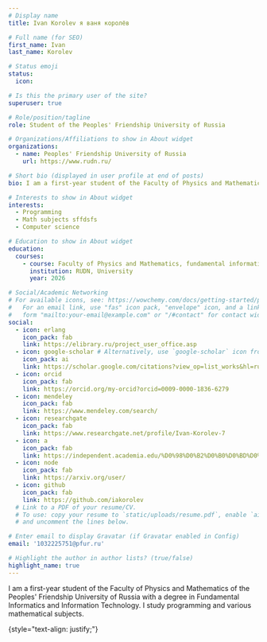 ```yaml
---
# Display name
title: Ivan Korolev я ваня королёв

# Full name (for SEO)
first_name: Ivan
last_name: Korolev

# Status emoji
status:
  icon: 

# Is this the primary user of the site?
superuser: true

# Role/position/tagline
role: Student of the Peoples' Friendship University of Russia

# Organizations/Affiliations to show in About widget
organizations:
  - name: Peoples' Friendship University of Russia
    url: https://www.rudn.ru/

# Short bio (displayed in user profile at end of posts)
bio: I am a first-year student of the Faculty of Physics and Mathematics of the Peoples' Friendship University of Russia with a degree in Fundamental Informatics and Information Technology. I study programming and various mathematical subjects.

# Interests to show in About widget
interests:
  - Programming
  - Math subjects sffdsfs
  - Computer science

# Education to show in About widget
education:
  courses:
    - course: Faculty of Physics and Mathematics, fundamental informatics and information technologies.
      institution: RUDN, University
      year: 2026

# Social/Academic Networking
# For available icons, see: https://wowchemy.com/docs/getting-started/page-builder/#icons
#   For an email link, use "fas" icon pack, "envelope" icon, and a link in the
#   form "mailto:your-email@example.com" or "/#contact" for contact widget.
social:
  - icon: erlang
    icon_pack: fab
    link: https://elibrary.ru/project_user_office.asp
  - icon: google-scholar # Alternatively, use `google-scholar` icon from `ai` icon pack
    icon_pack: ai
    link: https://scholar.google.com/citations?view_op=list_works&hl=ru&user=UXatEbcAAAAJ
  - icon: orcid
    icon_pack: fab
    link: https://orcid.org/my-orcid?orcid=0009-0000-1836-6279
  - icon: mendeley
    icon_pack: fab
    link: https://www.mendeley.com/search/
  - icon: researchgate
    icon_pack: fab
    link: https://www.researchgate.net/profile/Ivan-Korolev-7
  - icon: a
    icon_pack: fab
    link: https://independent.academia.edu/%D0%98%D0%B2%D0%B0%D0%BD%D0%9A%D0%BE%D1%80%D0%BE%D0%BB%D0%B5%D0%B23
  - icon: node
    icon_pack: fab
    link: https://arxiv.org/user/
  - icon: github
    icon_pack: fab
    link: https://github.com/iakorolev
  # Link to a PDF of your resume/CV.
  # To use: copy your resume to `static/uploads/resume.pdf`, enable `ai` icons in `params.yaml`,
  # and uncomment the lines below.

# Enter email to display Gravatar (if Gravatar enabled in Config)
email: '1032225751@pfur.ru'

# Highlight the author in author lists? (true/false)
highlight_name: true
---
```


I am a first-year student of the Faculty of Physics and Mathematics of the Peoples' Friendship University of Russia with a degree in Fundamental Informatics and Information Technology. I study programming and various mathematical subjects.

{style="text-align: justify;"}
